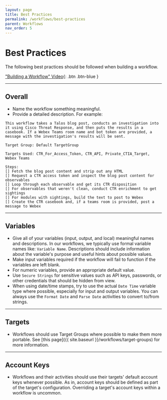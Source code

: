 ```yaml
---
layout: page
title: Best Practices
permalink: /workflows/best-practices
parent: Workflows
nav_order: 5
---
```


# Best Practices
The following best practices should be followed when building a workflow.

["Building a Workflow" Video](https://www.youtube.com/watch?v=gs-XWrCXQbE&list=PLPFIie48Myg2tu2gHbgm-moYg8LDaXsSo&index=2){: .btn .btn-blue }

---

## Overall
* Name the workflow something meaningful.
* Provide a detailed description. For example:

```text
This workflow takes a Talos blog post, conducts an investigation into it using Cisco Threat Response, and then puts the results in a casebook. If a Webex Teams room name and bot token are provided, a message with the investigation's results will be sent.

Target Group: Default TargetGroup

Targets Used: CTR_For_Access_Token, CTR_API, Private_CTIA_Target, Webex Teams

Steps:
[] Fetch the blog post content and strip out any HTML
[] Request a CTR access token and inspect the blog post content for observables
[] Loop through each observable and get its CTR disposition
[] For observables that weren't clean, conduct CTR enrichment to get sightings
[] For modules with sightings, build the text to post to Webex
[] Create the CTR casebook and, if a teams room is provided, post a message to Webex
```

---

## Variables
* Give all of your variables (input, output, and local) meaningful names and descriptions. In our workflows, we typically use formal variable names like: `Variable Name`. Descriptions should include information about the variable's purpose and useful hints about possible values.
* Make input variables required if the workflow will fail to function if the variables are left blank.
* For numeric variables, provide an appropriate default value.
* Use `Secure Strings` for sensitive values such as API keys, passwords, or other credentials that should be hidden from view.
* When using date/time stamps, try to use the actual `Date Time` variable type where possible, especially for input and output variables. You can always use the `Format Date` and `Parse Date` activities to convert to/from strings.

---

## Targets
* Workflows should use Target Groups where possible to make them more portable. See [this page]({{ site.baseurl }}/workflows/target-groups) for more information.

---

## Account Keys
* Workflows and their activities should use their targets' default account keys whenever possible. As in, account keys should be defined as part of the target's configuration. Overriding a target's account keys within a workflow is uncommon.